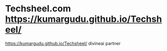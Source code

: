 # Techsheel.com https://kumargudu.github.io/Techsheel/
https://kumargudu.github.io/Techsheel/
divineai partner
